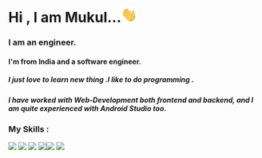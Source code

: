 # Hi , I am Mukul...<img src="https://raw.githubusercontent.com/ABSphreak/ABSphreak/master/gifs/Hi.gif" width="32px">

### I am an engineer. 
#### I'm from India and a software engineer.

##### I just love to learn new thing .I like to do programming . 
##### I have worked with Web-Development both frontend and backend, and I am quite experienced with Android Studio too.

### My Skills :
<img src="https://img.shields.io/badge/C%2B%2B-00599C?style=for-the-badge&logo=c%2B%2B&logoColor=white" />  <img src="https://img.shields.io/badge/Python-14354C?style=for-the-badge&logo=python&logoColor=white" />  <img src="https://img.shields.io/badge/HTML5-E34F26?style=for-the-badge&logo=html5&logoColor=white" />  <img src="https://img.shields.io/badge/CSS3-1572B6?style=for-the-badge&logo=css3&logoColor=white" /><img src="https://img.shields.io/badge/Java-14354C?style=for-the-badge&logo=python&logoColor=white" />      <img src="https://img.shields.io/badge/react-14354C?style=for-the-badge&logo=python&logoColor=white" />
